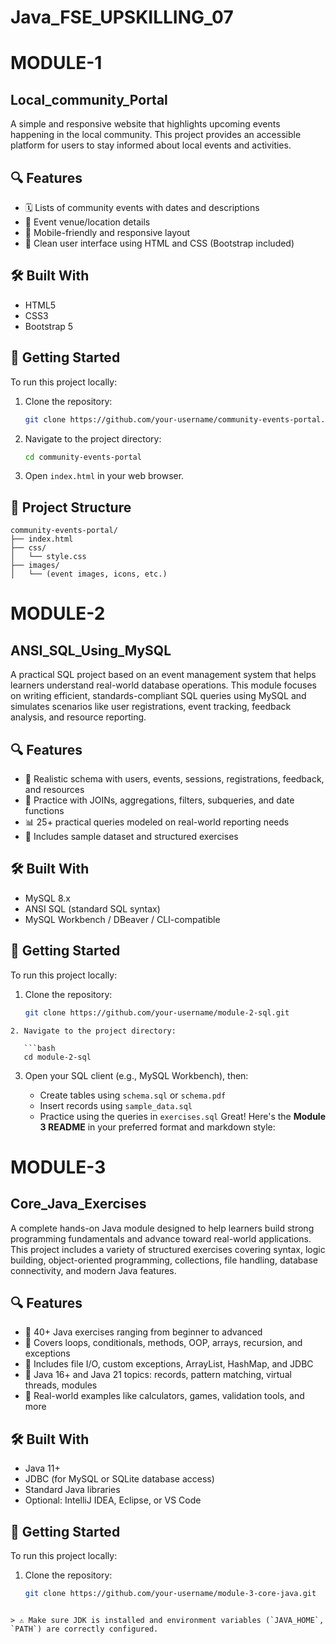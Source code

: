 # Java_FSE_UPSKILLING_07
# MODULE-1
## Local_community_Portal

A simple and responsive website that highlights upcoming events happening in the local community. This project provides an accessible platform for users to stay informed about local events and activities.

## 🔍 Features

- 🗓️ Lists of community events with dates and descriptions  
- 📍 Event venue/location details  
- 📱 Mobile-friendly and responsive layout  
- 🎨 Clean user interface using HTML and CSS (Bootstrap included)

## 🛠️ Built With

- HTML5  
- CSS3  
- Bootstrap 5

## 🚀 Getting Started

To run this project locally:

1. Clone the repository:
   ```bash
   git clone https://github.com/your-username/community-events-portal.git
   ```

2. Navigate to the project directory:
   ```bash
   cd community-events-portal
   ```

3. Open `index.html` in your web browser.

## 📁 Project Structure

```
community-events-portal/
├── index.html
├── css/
│   └── style.css
├── images/
│   └── (event images, icons, etc.)
```
# MODULE-2  
## ANSI_SQL_Using_MySQL

A practical SQL project based on an event management system that helps learners understand real-world database operations. This module focuses on writing efficient, standards-compliant SQL queries using MySQL and simulates scenarios like user registrations, event tracking, feedback analysis, and resource reporting.

## 🔍 Features

- 🧾 Realistic schema with users, events, sessions, registrations, feedback, and resources  
- 🔄 Practice with JOINs, aggregations, filters, subqueries, and date functions  
- 📊 25+ practical queries modeled on real-world reporting needs  
- 📁 Includes sample dataset and structured exercises

## 🛠️ Built With
- MySQL 8.x  
- ANSI SQL (standard SQL syntax)  
- MySQL Workbench / DBeaver / CLI-compatible
## 🚀 Getting Started
To run this project locally:
1. Clone the repository:
   ```bash
   git clone https://github.com/your-username/module-2-sql.git
```
2. Navigate to the project directory:

   ```bash
   cd module-2-sql
   ```
3. Open your SQL client (e.g., MySQL Workbench), then:

   * Create tables using `schema.sql` or `schema.pdf`
   * Insert records using `sample_data.sql`
   * Practice using the queries in `exercises.sql`
Great! Here's the **Module 3 README** in your preferred format and markdown style:

# MODULE-3  
## Core_Java_Exercises

A complete hands-on Java module designed to help learners build strong programming fundamentals and advance toward real-world applications. This project includes a variety of structured exercises covering syntax, logic building, object-oriented programming, collections, file handling, database connectivity, and modern Java features.

## 🔍 Features

- 🧠 40+ Java exercises ranging from beginner to advanced  
- 🧱 Covers loops, conditionals, methods, OOP, arrays, recursion, and exceptions  
- 📂 Includes file I/O, custom exceptions, ArrayList, HashMap, and JDBC  
- 🚀 Java 16+ and Java 21 topics: records, pattern matching, virtual threads, modules  
- 🔄 Real-world examples like calculators, games, validation tools, and more

## 🛠️ Built With

- Java 11+  
- JDBC (for MySQL or SQLite database access)  
- Standard Java libraries  
- Optional: IntelliJ IDEA, Eclipse, or VS Code

## 🚀 Getting Started

To run this project locally:

1. Clone the repository:
   ```bash
   git clone https://github.com/your-username/module-3-core-java.git
```

> ⚠️ Make sure JDK is installed and environment variables (`JAVA_HOME`, `PATH`) are correctly configured.


